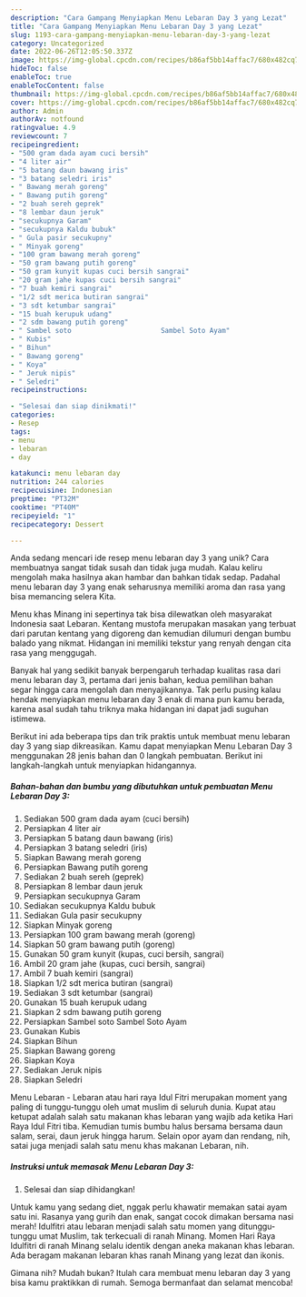 ```yaml
---
description: "Cara Gampang Menyiapkan Menu Lebaran Day 3 yang Lezat"
title: "Cara Gampang Menyiapkan Menu Lebaran Day 3 yang Lezat"
slug: 1193-cara-gampang-menyiapkan-menu-lebaran-day-3-yang-lezat
category: Uncategorized
date: 2022-06-26T12:05:50.337Z
image: https://img-global.cpcdn.com/recipes/b86af5bb14affac7/680x482cq70/menu-lebaran-day-3-foto-resep-utama.jpg
hideToc: false
enableToc: true
enableTocContent: false
thumbnail: https://img-global.cpcdn.com/recipes/b86af5bb14affac7/680x482cq70/menu-lebaran-day-3-foto-resep-utama.jpg
cover: https://img-global.cpcdn.com/recipes/b86af5bb14affac7/680x482cq70/menu-lebaran-day-3-foto-resep-utama.jpg
author: Admin
authorAv: notfound
ratingvalue: 4.9
reviewcount: 7
recipeingredient:
- "500 gram dada ayam cuci bersih"
- "4 liter air"
- "5 batang daun bawang iris"
- "3 batang seledri iris"
- " Bawang merah goreng"
- " Bawang putih goreng"
- "2 buah sereh geprek"
- "8 lembar daun jeruk"
- "secukupnya Garam"
- "secukupnya Kaldu bubuk"
- " Gula pasir secukupny"
- " Minyak goreng"
- "100 gram bawang merah goreng"
- "50 gram bawang putih goreng"
- "50 gram kunyit kupas cuci bersih sangrai"
- "20 gram jahe kupas cuci bersih sangrai"
- "7 buah kemiri sangrai"
- "1/2 sdt merica butiran sangrai"
- "3 sdt ketumbar sangrai"
- "15 buah kerupuk udang"
- "2 sdm bawang putih goreng"
- " Sambel soto                      Sambel Soto Ayam"
- " Kubis"
- " Bihun"
- " Bawang goreng"
- " Koya"
- " Jeruk nipis"
- " Seledri"
recipeinstructions:

- "Selesai dan siap dinikmati!"
categories:
- Resep
tags:
- menu
- lebaran
- day

katakunci: menu lebaran day 
nutrition: 244 calories
recipecuisine: Indonesian
preptime: "PT32M"
cooktime: "PT40M"
recipeyield: "1"
recipecategory: Dessert

---
```





Anda sedang mencari ide resep menu lebaran day 3 yang unik? Cara membuatnya sangat tidak susah dan tidak juga mudah. Kalau keliru mengolah maka hasilnya akan hambar dan bahkan tidak sedap. Padahal menu lebaran day 3 yang enak seharusnya memiliki aroma dan rasa yang bisa memancing selera Kita.





Menu khas Minang ini sepertinya tak bisa dilewatkan oleh masyarakat Indonesia saat Lebaran. Kentang mustofa merupakan masakan yang terbuat dari parutan kentang yang digoreng dan kemudian dilumuri dengan bumbu balado yang nikmat. Hidangan ini memiliki tekstur yang renyah dengan cita rasa yang menggugah.

Banyak hal yang sedikit banyak berpengaruh terhadap kualitas rasa dari menu lebaran day 3, pertama dari jenis bahan, kedua pemilihan bahan segar hingga cara mengolah dan menyajikannya. Tak perlu pusing kalau hendak menyiapkan menu lebaran day 3 enak di mana pun kamu berada, karena asal sudah tahu triknya maka hidangan ini dapat jadi suguhan istimewa.






Berikut ini ada beberapa tips dan trik praktis untuk membuat menu lebaran day 3 yang siap dikreasikan. Kamu dapat menyiapkan Menu Lebaran Day 3 menggunakan 28 jenis bahan dan 0 langkah pembuatan. Berikut ini langkah-langkah untuk menyiapkan hidangannya.

<!--inarticleads1-->

##### Bahan-bahan dan bumbu yang dibutuhkan untuk pembuatan Menu Lebaran Day 3:

1. Sediakan 500 gram dada ayam (cuci bersih)
1. Persiapkan 4 liter air
1. Persiapkan 5 batang daun bawang (iris)
1. Persiapkan 3 batang seledri (iris)
1. Siapkan  Bawang merah goreng
1. Persiapkan  Bawang putih goreng
1. Sediakan 2 buah sereh (geprek)
1. Persiapkan 8 lembar daun jeruk
1. Persiapkan secukupnya Garam
1. Sediakan secukupnya Kaldu bubuk
1. Sediakan  Gula pasir secukupny
1. Siapkan  Minyak goreng
1. Persiapkan 100 gram bawang merah (goreng)
1. Siapkan 50 gram bawang putih (goreng)
1. Gunakan 50 gram kunyit (kupas, cuci bersih, sangrai)
1. Ambil 20 gram jahe (kupas, cuci bersih, sangrai)
1. Ambil 7 buah kemiri (sangrai)
1. Siapkan 1/2 sdt merica butiran (sangrai)
1. Sediakan 3 sdt ketumbar (sangrai)
1. Gunakan 15 buah kerupuk udang
1. Siapkan 2 sdm bawang putih goreng
1. Persiapkan  Sambel soto                      Sambel Soto Ayam
1. Gunakan  Kubis
1. Siapkan  Bihun
1. Siapkan  Bawang goreng
1. Siapkan  Koya
1. Sediakan  Jeruk nipis
1. Siapkan  Seledri


Menu Lebaran - Lebaran atau hari raya Idul Fitri merupakan moment yang paling di tunggu-tunggu oleh umat muslim di seluruh dunia. Kupat atau ketupat adalah salah satu makanan khas lebaran yang wajib ada ketika Hari Raya Idul Fitri tiba. Kemudian tumis bumbu halus bersama bersama daun salam, serai, daun jeruk hingga harum. Selain opor ayam dan rendang, nih, satai juga menjadi salah satu menu khas makanan Lebaran, nih. 

<!--inarticleads2-->

##### Instruksi untuk memasak Menu Lebaran Day 3:


1. Selesai dan siap dihidangkan!

Untuk kamu yang sedang diet, nggak perlu khawatir memakan satai ayam satu ini. Rasanya yang gurih dan enak, sangat cocok dimakan bersama nasi merah! Idulfitri atau lebaran menjadi salah satu momen yang ditunggu-tunggu umat Muslim, tak terkecuali di ranah Minang. Momen Hari Raya Idulfitri di ranah Minang selalu identik dengan aneka makanan khas lebaran. Ada beragam makanan lebaran khas ranah Minang yang lezat dan ikonis. 

Gimana nih? Mudah bukan? Itulah cara membuat menu lebaran day 3 yang bisa kamu praktikkan di rumah. Semoga bermanfaat dan selamat mencoba!
